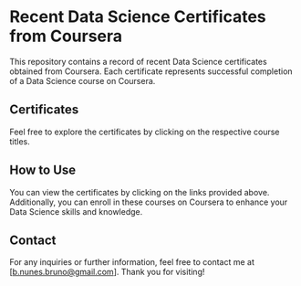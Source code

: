 # Recent Data Science Certificates from Coursera

This repository contains a record of recent Data Science certificates obtained from Coursera. Each certificate represents successful completion of a Data Science course on Coursera.

## Certificates

Feel free to explore the certificates by clicking on the respective course titles.

## How to Use

You can view the certificates by clicking on the links provided above. Additionally, you can enroll in these courses on Coursera to enhance your Data Science skills and knowledge.

## Contact

For any inquiries or further information, feel free to contact me at [b.nunes.bruno@gmail.com]. Thank you for visiting!
